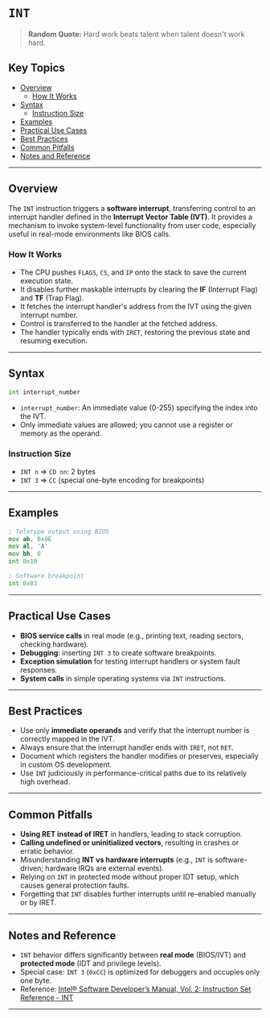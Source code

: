 # `INT`

> **Random Quote:** Hard work beats talent when talent doesn't work hard.

## Key Topics

- [Overview](#overview)
    - [How It Works](#how-it-works)
- [Syntax](#syntax)
    - [Instruction Size](#instruction-size)
- [Examples](#examples)
- [Practical Use Cases](#practical-use-cases)
- [Best Practices](#best-practices)
- [Common Pitfalls](#common-pitfalls)
- [Notes and Reference](#notes-and-reference)

---

## Overview

The `INT` instruction triggers a **software interrupt**, transferring control to an interrupt handler defined in the **Interrupt Vector Table (IVT)**. It provides a mechanism to invoke system-level functionality from user code, especially useful in real-mode environments like BIOS calls.

### How It Works

+ The CPU pushes `FLAGS`, `CS`, and `IP` onto the stack to save the current execution state.
+ It disables further maskable interrupts by clearing the **IF** (Interrupt Flag) and **TF** (Trap Flag).
+ It fetches the interrupt handler's address from the IVT using the given interrupt number.
+ Control is transferred to the handler at the fetched address.
+ The handler typically ends with `IRET`, restoring the previous state and resuming execution.

---

## Syntax

```asm
int interrupt_number
````

* `interrupt_number`: An immediate value (0-255) specifying the index into the IVT.
* Only immediate values are allowed; you cannot use a register or memory as the operand.

### Instruction Size

* `INT n` => `CD nn`: 2 bytes
* `INT 3` => `CC` (special one-byte encoding for breakpoints)

---

## Examples

```asm
; Teletype output using BIOS
mov ah, 0x0E
mov al, 'A'
mov bh, 0
int 0x10

; Software breakpoint
int 0x03
```

---

## Practical Use Cases

* **BIOS service calls** in real mode (e.g., printing text, reading sectors, checking hardware).
* **Debugging**: inserting `INT 3` to create software breakpoints.
* **Exception simulation** for testing interrupt handlers or system fault responses.
* **System calls** in simple operating systems via `INT` instructions.

---

## Best Practices

* Use only **immediate operands** and verify that the interrupt number is correctly mapped in the IVT.
* Always ensure that the interrupt handler ends with `IRET`, not `RET`.
* Document which registers the handler modifies or preserves, especially in custom OS development.
* Use `INT` judiciously in performance-critical paths due to its relatively high overhead.

---

## Common Pitfalls

* **Using RET instead of IRET** in handlers, leading to stack corruption.
* **Calling undefined or uninitialized vectors**, resulting in crashes or erratic behavior.
* Misunderstanding **INT vs hardware interrupts** (e.g., `INT` is software-driven; hardware IRQs are external events).
* Relying on `INT` in protected mode without proper IDT setup, which causes general protection faults.
* Forgetting that `INT` disables further interrupts until re-enabled manually or by IRET.

---

## Notes and Reference

* `INT` behavior differs significantly between **real mode** (BIOS/IVT) and **protected mode** (IDT and privilege levels).
* Special case: `INT 3` (`0xCC`) is optimized for debuggers and occupies only one byte.
* Reference: [Intel® Software Developer’s Manual, Vol. 2: Instruction Set Reference - INT](https://www.felixcloutier.com/x86/intn:into:int3:int1)

---
